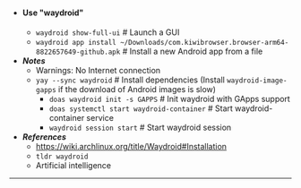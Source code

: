 - #### Use "waydroid"
    - `waydroid show-full-ui` # Launch a GUI
    - `waydroid app install ~/Downloads/com.kiwibrowser.browser-arm64-8822657649-github.apk` # Install a new Android app from a file
- ***Notes***
    - Warnings: No Internet connection
    - `yay --sync waydroid` # Install dependencies (Install `waydroid-image-gapps` if the download of Android images is slow)
        - `doas waydroid init -s GAPPS` # Init waydroid with GApps support
        - `doas systemctl start waydroid-container` # Start waydroid-container service
        - `waydroid session start` # Start waydroid session
- ***References***
    - https://wiki.archlinux.org/title/Waydroid#Installation
    - `tldr waydroid`
    - Artificial intelligence
- ---
